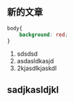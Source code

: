 ## 新的文章

```css
body{
    background: red;
}
```

1. sdsdsd
2. asdasldkasjd
3. 2kjasdlkjaskdl

## sadjkasldjkl



